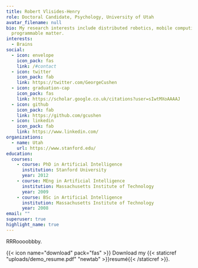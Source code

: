 ```yaml
---
title: Robert Vlisides-Henry
role: Doctoral Candidate, Psychology, University of Utah
avatar_filename: null
bio: My research interests include distributed robotics, mobile computing and
  programmable matter.
interests:
  - Brains
social:
  - icon: envelope
    icon_pack: fas
    link: /#contact
  - icon: twitter
    icon_pack: fab
    link: https://twitter.com/GeorgeCushen
  - icon: graduation-cap
    icon_pack: fas
    link: https://scholar.google.co.uk/citations?user=sIwtMXoAAAAJ
  - icon: github
    icon_pack: fab
    link: https://github.com/gcushen
  - icon: linkedin
    icon_pack: fab
    link: https://www.linkedin.com/
organizations:
  - name: Utah
    url: https://www.stanford.edu/
education:
  courses:
    - course: PhD in Artificial Intelligence
      institution: Stanford University
      year: 2012
    - course: MEng in Artificial Intelligence
      institution: Massachusetts Institute of Technology
      year: 2009
    - course: BSc in Artificial Intelligence
      institution: Massachusetts Institute of Technology
      year: 2008
email: ""
superuser: true
highlight_name: true
---
```

RRRoooobbby.

{{< icon name="download" pack="fas" >}} Download my {{< staticref "uploads/demo_resume.pdf" "newtab" >}}resumé{{< /staticref >}}.